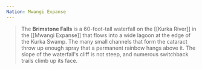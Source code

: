 ```yaml
---
Nation: Mwangi Expanse
---
```

> The **Brimstone Falls** is a 60-foot-tall waterfall on the [[Kurka River]] in the [[Mwangi Expanse]] that flows into a wide lagoon at the edge of the Kurka Swamp. The many small channels that form the cataract throw up enough spray that a permanent rainbow hangs above it. The slope of the waterfall's cliff is not steep, and numerous switchback trails climb up its face.